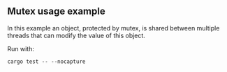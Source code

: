 Mutex usage example
-------------------

In this example an object, protected by mutex, is shared between multiple
threads that can modify the value of this object.

Run with:

    cargo test -- --nocapture
